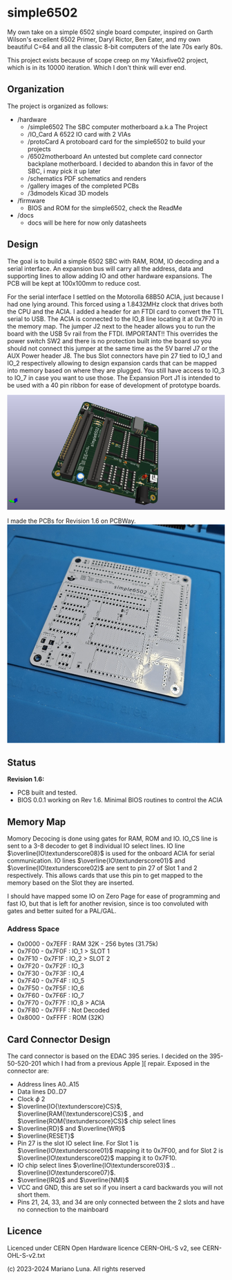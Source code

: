 # simple6502

My own take on a simple 6502 single board computer, inspired on Garth Wilson's excellent 6502 Primer, Daryl Rictor, Ben Eater, and my own beautiful C=64 and all the classic 8-bit computers of the late 70s early 80s.

This project exists because of scope creep on my YAsixfive02 project, which is in its 10000 iteration. Which I don't think will ever end.

## Organization

The project is organized as follows:

- /hardware
    - /simple6502 The SBC computer motherboard a.k.a The Project
    - /IO_Card A 6522 IO card with 2 VIAs
    - /protoCard A protoboard card for the simple6502 to build your projects
    - /6502motherboard An untested but complete card connector backplane motherboard. I decided to abandon this in favor of the SBC, i may pick it up later
    - /schematics PDF schematics and renders
    - /gallery images of the completed PCBs
    - /3dmodels Kicad 3D models
- /firmware
    - BIOS and ROM for the simple6502, check the ReadMe
- /docs
    - docs will be here for now only datasheets 

## Design

The goal is to build a simple 6502 SBC with RAM, ROM, IO decoding and a serial interface. An expansion  bus will carry all the address, data and supporting lines to allow adding IO and other hardware expansions. The PCB will be kept at 100x100mm to reduce cost.

For the serial interface I settled on the Motorolla 68B50 ACIA, just because I had one lying around. This forced using a 1.8432MHz clock that drives both the CPU and the ACIA. I added a header for an FTDI card to convert the TTL serial to USB. The ACIA is connected to the IO_8 line locating it at 0x7F70 in the memory map.
The jumper J2 next to the header allows you to run the board with the USB 5v rail from the FTDI. IMPORTANT!! This overrides the power switch SW2 and there is no protection built into the board so you should not connect this jumper at the same time as the 5V barrel J7 or the AUX Power header J8.
The bus Slot connectors have pin 27 tied to IO_1 and IO_2 respectively allowing to design expansion cards that can be mapped into memory based on where they are plugged. You still have access to IO_3 to IO_7 in case you want to use those. The Expansion Port J1 is intended to be used with a 40 pin ribbon for ease of development of prototype boards.

![Simple6502 Computer](https://github.com/marianol/simple6502/blob/main/hardware/schematics/simple6502_PCB.png?raw=true)

I made the PCBs for Revision 1.6 on PCBWay. 
![Simple6502 PCB](https://github.com/marianol/simple6502/blob/main/hardware/gallery/simple6502_PCB.jpg?raw=true)

## Status

**Revision 1.6:**

- PCB built and tested.
- BIOS 0.0.1 working on Rev 1.6. Minimal BIOS routines to control the ACIA

## Memory Map

Momory Decocing is done using gates for RAM, ROM and IO. IO_CS line is sent to a 3-8 decoder to get 8 individual IO select lines.
IO line  $\overline{IO\textunderscore08}$ is used for the onboard ACIA for serial communication.
IO lines  $\overline{IO\textunderscore01}$ and $\overline{IO\textunderscore02}$ are sent to pin 27 of Slot 1 and 2 respectively. This allows cards that use this pin to get mapped to the memory based on the Slot they are inserted.

I should have mapped some IO on Zero Page for ease of programming and fast IO, but that is left for another revision, since is too convoluted with gates and better suited for a PAL/GAL. 

### Address Space

- 0x0000 - 0x7EFF : RAM 32K - 256 bytes (31.75k)
- 0x7F00 - 0x7F0F : IO_1 > SLOT 1
- 0x7F10 - 0x7F1F : IO_2 > SLOT 2
- 0x7F20 - 0x7F2F : IO_3
- 0x7F30 - 0x7F3F : IO_4
- 0x7F40 - 0x7F4F : IO_5
- 0x7F50 - 0x7F5F : IO_6
- 0x7F60 - 0x7F6F : IO_7
- 0x7F70 - 0x7F7F : IO_8 > ACIA
- 0x7F80 - 0x7FFF : Not Decoded
- 0x8000 - 0xFFFF : ROM (32K)

## Card Connector Design

The card connector is based on the EDAC 395 series. I decided on the 395-50-520-201 which I had from a previous Apple ][ repair.
Exposed in the connector are:

- Address lines A0..A15
- Data lines D0..D7
- Clock $\phi$ 2
- $\overline{IO{\textunderscore}CS}$, $\overline{RAM{\textunderscore}CS}$ , and $\overline{ROM{\textunderscore}CS}$ chip select lines
- $\overline{RD}$ and $\overline{WR}$ 
- $\overline{RESET}$
- Pin 27 is the slot IO select line. For Slot 1 is $\overline{IO\textunderscore01}$ mapping it to 0x7F00, and for Slot 2 is $\overline{IO\textunderscore02}$ mapping it to 0x7F10.
- IO chip select lines $\overline{IO\textunderscore03}$ .. $\overline{IO\textunderscore07}$.
- $\overline{IRQ}$ and $\overline{NMI}$
- VCC and GND, this are set so if you insert a card backwards you will not short them.
- Pins 21, 24, 33, and 34 are only connected between the 2 slots and have no connection to the mainboard 

## Licence

Licenced under CERN Open Hardware licence CERN-OHL-S v2, see CERN-OHL-S-v2.txt

(c) 2023-2024 Mariano Luna. All rights reserved
